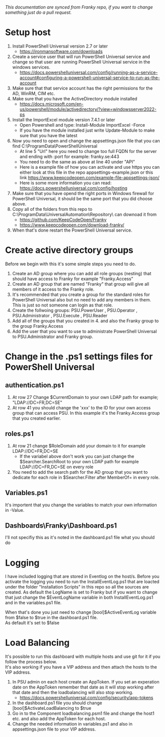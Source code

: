 _This documentation are synced from Franky repo, if you want to change something just do a pull request._  
  
# Setup host
1. Install PowerShell Universal version 2.7 or later
    - https://ironmansoftware.com/downloads
2. Create a service user that will run PowerShell Universal service and change so that user are running PowerShell Universal service in the windows services.
    - https://docs.powershelluniversal.com/config/running-as-a-service-account#configuring-a-powershell-universal-service-to-run-as-the-account
3. Make sure that that service account has the right permissions for the AD, WinRM, CIM etc.
4. Make sure that you have the ActiveDirectory module installed
    - https://docs.microsoft.com/en-us/powershell/module/activedirectory/?view=windowsserver2022-ps
5. Install the ImportExcel module version 7.4.1 or later 
    - Open Powershell and type: Install-Module ImportExcel -Force
    - If you have the module installed just write Update-Module to make sure that you have the latest
6. Now you need to open and change the appsettings.json file that you can find C:\ProgramData\PowerShellUniversal
    - At line 5 "Url" here you need to change too full FQDN for the server and ending with :port for example: franky.se:443
    - You need to do the same as above at line 40 under "API"
    - Here is a example file of how you can activate and use https you can either look at this file in the repo appsettings-example.json or this link https://www.keepcodeopen.com/example-file-appsettings-json/
    - Here is some more information you can read: https://docs.powershelluniversal.com/config/hosting
7. Make sure that you have opend the right ports in Windows firewall for PowerShell Universal, it should be the same port that you did choose above.
8. Copy all of the folders from this repo to C:\ProgramData\UniversalAutomation\Repository\ can downoad it from
    - https://github.com/KeepCodeOpen/Franky
    - https://www.keepcodeopen.com/download-franky/
9. When that's done restart the PowerShell Universal service.

# Create active directory groups
Before we begin with this it's some simple steps you need to do.
1. Create an AD group where you can add all role groups (nesting) that should have access to Franky for example "Franky.Access"
2. Create an AD group that are named "Franky" that group will give all members of it access to the Franky role.
3. It's recommended that you create a group for the standard roles for PowerShell Universal also but no need to add any members in them. This is just so not someone can login as that role.
4. Create the follwoing groups: PSU.PowerUser , PSU.Operator , PSU.Administrator , PSU.Execute , PSU.Reader
5. Add all of the groups that you created in 4. and also the Franky group to the group Franky.Access
6. Add the user that you want to use to administrate PowerShell Universal to PSU.Administrator and Franky group.

# Change in the .ps1 settings files for PowerShell Universal
## authentication.ps1
1. At row 27 Change $CurrentDomain to your own LDAP path for example; "LDAP://DC=FR,DC=SE"
2. At row 41 you should change the 'xxx' to the ID for your own access group that can access PSU. In this example it's the Franky.Access group that you created earlier.

## roles.ps1
1. At row 21 change $RoleDomain add your domain to it for example LDAP://DC=FR,DC=SE
    - If the variabel above don't work you can just change the $Searcher.SearchRoot to your own LDAP path for example LDAP://DC=FR,DC=SE on every role
2. You need to add the search path for the AD group that you want to dedicate for each role in $Searcher.Filter after MemberOf= in every role.

## Variables.ps1
It's importent that you change the variables to match your own information in -Value.

## Dashboards\Franky\Dashboard.ps1
I'll not specifiy this as it's noted in the dashboard.ps1 file what you should do

# Logging
I have included logging that are stored in Eventlog on the host/s.
Before you activate the logging you need to run the InstallEventLog.ps1 that are loacted under the folder "Installation Scripts" in this repo so all the sources are created.
As default the LogName is set to Franky but if you want to change that just change the $EventLogName variable in both InstallEventLog.ps1 and in the variables.ps1 file.  
  
When that's done you just need to change [bool]$ActiveEventLog variable from $false to $true in the dashboard.ps1 file.  
As default it's set to $false

# Load Balancing
It's possible to run this dashboard with multiple hosts and use git for it if you follow the process below.  
It's also working if you have a VIP address and then attach the hosts to the VIP address.  
  
1. In PSU admin on each host create an AppToken. If you set an experation date on the AppToken remember that date as it will stop working after that date and then the loadbalancing will also stop working.
    - https://docs.powershelluniversal.com/config/security/app-tokens
2. In the dashboard.ps1 file you should change [bool]$ActivateLoadBalancing to $true
3. Go in to the Component loadbalancing.psm1 file and change the host1 etc. and also add the AppToken for each host.
4. Change the needed information in variables.ps1 and also in appsettings.json file to your VIP address.  
  
